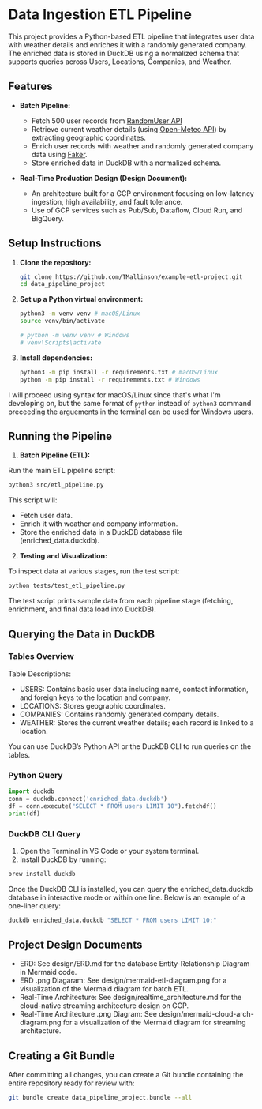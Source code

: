 # Data Ingestion ETL Pipeline

This project provides a Python-based ETL pipeline that integrates user data with weather details and enriches it with a randomly generated company. The enriched data is stored in DuckDB using a normalized schema that supports queries across Users, Locations, Companies, and Weather.


## Features

- **Batch Pipeline:**  
  - Fetch 500 user records from [RandomUser API](https://randomuser.me/api/?results=500)
  - Retrieve current weather details (using [Open-Meteo API](https://api.open-meteo.com/v1/forecast)) by extracting geographic coordinates.
  - Enrich user records with weather and randomly generated company data using [Faker](https://faker.readthedocs.io/en/master/).
  - Store enriched data in DuckDB with a normalized schema.

- **Real-Time Production Design (Design Document):**  
  - An architecture built for a GCP environment focusing on low-latency ingestion, high availability, and fault tolerance.
  - Use of GCP services such as Pub/Sub, Dataflow, Cloud Run, and BigQuery.


## Setup Instructions

1. **Clone the repository:**

   ```bash
   git clone https://github.com/TMallinson/example-etl-project.git
   cd data_pipeline_project
   ```

2.	**Set up a Python virtual environment:**

    ```bash
    python3 -m venv venv # macOS/Linux
    source venv/bin/activate  

    # python -m venv venv # Windows
    # venv\Scripts\activate
    ```

3.	**Install dependencies:**

    ```bash
    python3 -m pip install -r requirements.txt # macOS/Linux
    python -m pip install -r requirements.txt # Windows
    ```

I will proceed using syntax for macOS/Linux since that's what I'm developing on, but the same format of ```python``` instead of ```python3``` command preceeding the arguements in the terminal can be used for Windows users.


## Running the Pipeline

1.	**Batch Pipeline (ETL):**

Run the main ETL pipeline script:

```bash
python3 src/etl_pipeline.py
```

This script will:
- Fetch user data.
- Enrich it with weather and company information.
- Store the enriched data in a DuckDB database file (enriched_data.duckdb).

2.	**Testing and Visualization:**

To inspect data at various stages, run the test script:

```bash
python tests/test_etl_pipeline.py
```

The test script prints sample data from each pipeline stage (fetching, enrichment, and final data load into DuckDB).


## Querying the Data in DuckDB

### Tables Overview

Table Descriptions:
- USERS: Contains basic user data including name, contact information, and foreign keys to the location and company.
- LOCATIONS: Stores geographic coordinates.
- COMPANIES: Contains randomly generated company details.
- WEATHER: Stores the current weather details; each record is linked to a location.

You can use DuckDB’s Python API or the DuckDB CLI to run queries on the tables.

### Python Query

```python
import duckdb
conn = duckdb.connect('enriched_data.duckdb')
df = conn.execute("SELECT * FROM users LIMIT 10").fetchdf()
print(df)
```

### DuckDB CLI Query

1.	Open the Terminal in VS Code or your system terminal.
2.	Install DuckDB by running:

```bash
brew install duckdb
```

Once the DuckDB CLI is installed, you can query the enriched_data.duckdb database in interactive mode or within one line. Below is an example of a one-liner query:

```bash
duckdb enriched_data.duckdb "SELECT * FROM users LIMIT 10;"
```


## Project Design Documents

- ERD: See design/ERD.md for the database Entity-Relationship Diagram in Mermaid code.
- ERD .png Diagaram: See design/mermaid-etl-diagram.png for a visualization of the Mermaid diagram for batch ETL.
- Real-Time Architecture: See design/realtime_architecture.md for the cloud-native streaming architecture design on GCP.
- Real-Time Architecture .png Diagram: See design/mermaid-cloud-arch-diagram.png for a visualization of the Mermaid diagram for streaming architecture.


## Creating a Git Bundle

After committing all changes, you can create a Git bundle containing the entire repository ready for review with:

```bash
git bundle create data_pipeline_project.bundle --all
```